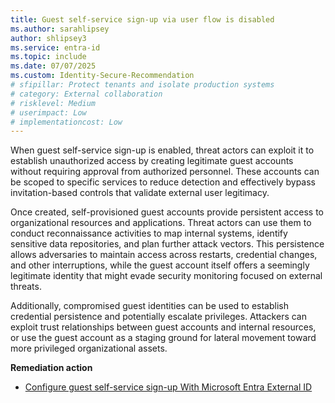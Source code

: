 ```yaml
---
title: Guest self-service sign-up via user flow is disabled 
ms.author: sarahlipsey
author: shlipsey3
ms.service: entra-id
ms.topic: include
ms.date: 07/07/2025
ms.custom: Identity-Secure-Recommendation
# sfipillar: Protect tenants and isolate production systems
# category: External collaboration
# risklevel: Medium
# userimpact: Low
# implementationcost: Low
---
```

When guest self-service sign-up is enabled, threat actors can exploit it to establish unauthorized access by creating legitimate guest accounts without requiring approval from authorized personnel. These accounts can be scoped to specific services to reduce detection and effectively bypass invitation-based controls that validate external user legitimacy.

Once created, self-provisioned guest accounts provide persistent access to organizational resources and applications. Threat actors can use them to conduct reconnaissance activities to map internal systems, identify sensitive data repositories, and plan further attack vectors. This persistence allows adversaries to maintain access across restarts, credential changes, and other interruptions, while the guest account itself offers a seemingly legitimate identity that might evade security monitoring focused on external threats.

Additionally, compromised guest identities can be used to establish credential persistence and potentially escalate privileges. Attackers can exploit trust relationships between guest accounts and internal resources, or use the guest account as a staging ground for lateral movement toward more privileged organizational assets.

**Remediation action**
- [Configure guest self-service sign-up With Microsoft Entra External ID](../../external-id/external-collaboration-settings-configure.md#to-configure-guest-self-service-sign-up)